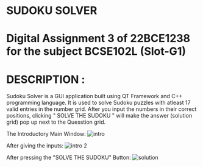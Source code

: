 # SUDOKU SOLVER
# Digital Assignment 3 of 22BCE1238 for the subject BCSE102L (Slot-G1)

# DESCRIPTION :
Sudoku Solver is a GUI application built using QT Framework and C++ programming language. 
It is used to solve Sudoku puzzles with atleast 17 valid entries in the number grid. 
After you input the numbers in their correct positions, clicking " SOLVE THE SUDOKU " will make the answer (solution grid) pop up next to the Quesstion grid.

The Introductory Main Window:
![intro](https://github.com/Sankarraja007/Sudoku-Solver/assets/94210194/9d502604-4693-4cdb-afb0-22c6a2fc60a1)

After giving the inputs:
![intro 2](https://github.com/Sankarraja007/Sudoku-Solver/assets/94210194/cac5097b-4566-4d23-be1c-5684a6c50a79)

After pressing the "SOLVE THE SUDOKU" Button:
![solution](https://github.com/Sankarraja007/Sudoku-Solver/assets/94210194/15af06f9-5977-430d-884a-ecad0a2aca2b)


